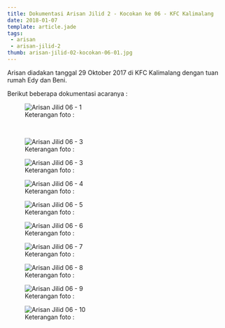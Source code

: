 ```yaml
---
title: Dokumentasi Arisan Jilid 2 - Kocokan ke 06 - KFC Kalimalang
date: 2018-01-07
template: article.jade
tags:
 - arisan
 - arisan-jilid-2
thumb: arisan-jilid-02-kocokan-06-01.jpg
---
```


Arisan diadakan tanggal 29 Oktober 2017 di KFC Kalimalang dengan tuan rumah Edy dan Beni.

Berikut beberapa dokumentasi acaranya :



<figure>
  <img class="lazy content-img" src="/story/assets/img/placeholder.png" data-src="/story/assets/img/arisan-jilid-02-kocokan-06-01.jpg" alt="Arisan Jilid 06 - 1" />
  <figcaption>Keterangan foto :</figcaption>
</figure>

<br/>
<span class="more"></span>

<figure>
  <img class="lazy content-img" src="/story/assets/img/placeholder.png" data-src="/story/assets/img/arisan-jilid-02-kocokan-06-02.jpg" alt="Arisan Jilid 06 - 3" />
  <figcaption>Keterangan foto :</figcaption>
</figure>

<figure>
  <img class="lazy content-img" src="/story/assets/img/placeholder.png" data-src="/story/assets/img/arisan-jilid-02-kocokan-06-03.jpg" alt="Arisan Jilid 06 - 3" />
  <figcaption>Keterangan foto :</figcaption>
</figure>

<figure>
  <img class="lazy content-img" src="/story/assets/img/placeholder.png" data-src="/story/assets/img/arisan-jilid-02-kocokan-06-04.jpg" alt="Arisan Jilid 06 - 4" />
  <figcaption>Keterangan foto :</figcaption>
</figure>

<figure>
  <img class="lazy content-img" src="/story/assets/img/placeholder.png" data-src="/story/assets/img/arisan-jilid-02-kocokan-06-05.jpg" alt="Arisan Jilid 06 - 5" />
  <figcaption>Keterangan foto :</figcaption>
</figure>

<figure>
  <img class="lazy content-img" src="/story/assets/img/placeholder.png" data-src="/story/assets/img/arisan-jilid-02-kocokan-06-06.jpg" alt="Arisan Jilid 06 - 6" />
  <figcaption>Keterangan foto :</figcaption>
</figure>

<figure>
  <img class="lazy content-img" src="/story/assets/img/placeholder.png" data-src="/story/assets/img/arisan-jilid-02-kocokan-06-07.jpg" alt="Arisan Jilid 06 - 7" />
  <figcaption>Keterangan foto :</figcaption>
</figure>

<figure>
  <img class="lazy content-img" src="/story/assets/img/placeholder.png" data-src="/story/assets/img/arisan-jilid-02-kocokan-06-08.jpg" alt="Arisan Jilid 06 - 8" />
  <figcaption>Keterangan foto :</figcaption>
</figure>

<figure>
  <img class="lazy content-img" src="/story/assets/img/placeholder.png" data-src="/story/assets/img/arisan-jilid-02-kocokan-06-09.jpg" alt="Arisan Jilid 06 - 9" />
  <figcaption>Keterangan foto :</figcaption>
</figure>

<figure>
  <img class="lazy content-img" src="/story/assets/img/placeholder.png" data-src="/story/assets/img/arisan-jilid-02-kocokan-06-10.jpg" alt="Arisan Jilid 06 - 10" />
  <figcaption>Keterangan foto :</figcaption>
</figure>
